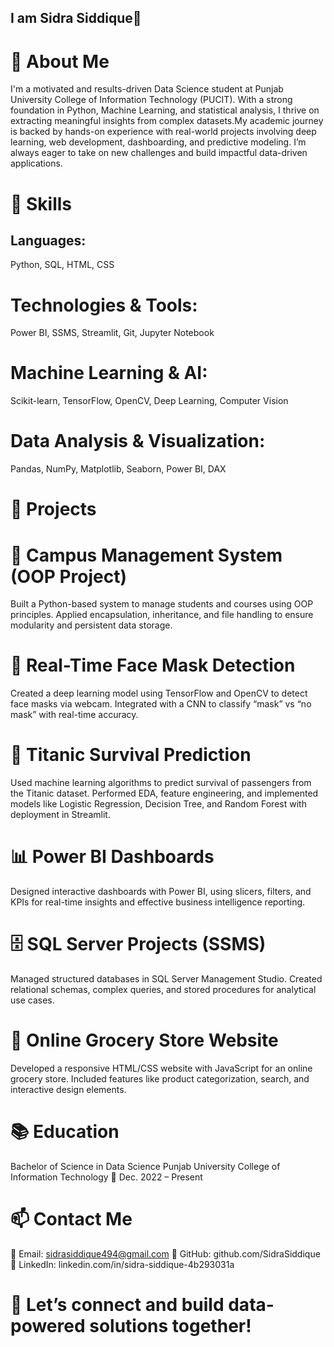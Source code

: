 ## I am Sidra Siddique👋
# 🌟 About Me
I'm a motivated and results-driven Data Science student at Punjab University College of Information Technology (PUCIT). With a strong foundation in Python, Machine Learning, and statistical analysis, I thrive on extracting meaningful insights from complex datasets.My academic journey is backed by hands-on experience with real-world projects involving deep learning, web development, dashboarding, and predictive modeling. I’m always eager to take on new challenges and build impactful data-driven applications.
# 🔧 Skills
## Languages: 
Python, SQL, HTML, CSS
# Technologies & Tools:
Power BI, SSMS, Streamlit, Git, Jupyter Notebook
# Machine Learning & AI:
Scikit-learn, TensorFlow, OpenCV, Deep Learning, Computer Vision
# Data Analysis & Visualization:
Pandas, NumPy, Matplotlib, Seaborn, Power BI, DAX
# 🚀 Projects
# 📘 Campus Management System (OOP Project)
Built a Python-based system to manage students and courses using OOP principles. Applied encapsulation, inheritance, and file handling to ensure modularity and persistent data storage.
# 🧠 Real-Time Face Mask Detection
Created a deep learning model using TensorFlow and OpenCV to detect face masks via webcam. Integrated with a CNN to classify “mask” vs “no mask” with real-time accuracy.
# 🚢 Titanic Survival Prediction
Used machine learning algorithms to predict survival of passengers from the Titanic dataset. Performed EDA, feature engineering, and implemented models like Logistic Regression, Decision Tree, and Random Forest with deployment in Streamlit.
# 📊 Power BI Dashboards
Designed interactive dashboards with Power BI, using slicers, filters, and KPIs for real-time insights and effective business intelligence reporting.
# 🗄️ SQL Server Projects (SSMS)
Managed structured databases in SQL Server Management Studio. Created relational schemas, complex queries, and stored procedures for analytical use cases.
# 🛒 Online Grocery Store Website
Developed a responsive HTML/CSS website with JavaScript for an online grocery store. Included features like product categorization, search, and interactive design elements.
# 📚 Education
Bachelor of Science in Data Science
Punjab University College of Information Technology
📆 Dec. 2022 – Present 
# 📫 Contact Me
📧 Email: sidrasiddique494@gmail.com
🐙 GitHub: github.com/SidraSiddique
🔗 LinkedIn: linkedin.com/in/sidra-siddique-4b293031a

# 🚀 Let’s connect and build data-powered solutions together!
